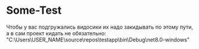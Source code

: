 # Some-Test

Чтобы у вас подгружались видосики их надо закидывать по этому пути, а в сам проект кидать не обязательно: "C:\Users\USER_NAME\source\repos\testapp\bin\Debug\net8.0-windows\"
